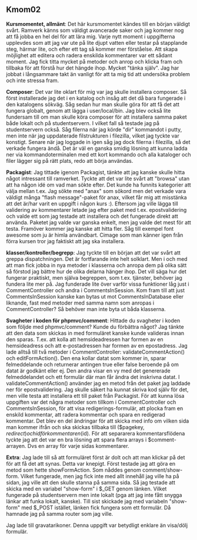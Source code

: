 <a id='kmom02'>Kmom02</a>
------

**Kursmomentet, allmänt**: Det här kursmomentet kändes till en början väldigt svårt. Ramverk känns som väldigt avancerade saker och jag kommer nog att få jobba en hel del för att lära mig. Varje nytt moment i uppgifterna upplevdes som att jag var ute på lite djupt vatten eller testar på stapplande steg, härmar lite, och efter ett tag så kommer mer förståelse. Att skapa möjlighet att editera och radera enskilda kommentarer var ett sådant moment. Jag fick titta mycket på metoder och anrop och klicka fram och tillbaka för att förstå hur det hängde ihop. Mycket "tänka själv". Jag har jobbat i långsammare takt än vanligt för att ta mig tid att undersöka problem och inte stressa fram. 

**Composer**: Det var lite oklart för mig var jag skulle installera composer. Så först installerade jag det i en katalog och insåg att det då bara fungerade i den katalogens sökväg. Såg sedan hur man skulle göra för att få det att fungera globalt, genom att lägga i user/local/bin. Jag blev också lite fundersam till om man skulle köra composer för att installera samma paket både lokalt och på studentservern. I vilket fall så testade jag på studentservern också. Såg filerna när jag körde "dir" kommandot i putty, men inte när jag uppdaterade filstrukturen i filezilla, vilket jag tyckte var konstigt. Senare när jag loggade in igen såg jag dock filerna i filezilla, så det verkade fungera ändå. Det är väl en ganska smidig lösning att kunna ladda ner via kommandoterminalen med ett kort kommando och alla kataloger och filer lägger sig på rätt plats, redo att börja användas.

**Packagist**: Jag tittade igenom Packagist, tänkte att jag kanske skulle hitta något intressant till ramverket. Tyckte att det var lite svårt att "browsa" utan att ha någon idé om vad man sökte efter. Det kunde ha funnits kategorier att välja mellan t.ex. Jag sökte med "anax" som sökord men det verkade vara väldigt många "flash message"-paket för anax, vilket får mig att misstänka att det är/har varit en uppgift i någon kurs :). Eftersom jag ville lägga till validering av kommentarer letade jag efter paket med t.ex. epostvalidering och valde ett som jag testade att installera och det fungerade direkt att använda. Paketet jag valde var ganska enkelt, men jag valde det mest för att testa. Framöver kommer jag kanske att hitta fler. Såg till exempel font awesome som ju är himla användbart. Cimage som man känner igen från förra kursen tror jag faktiskt att jag ska installera.

**klasser/kontroller/begrepp**: Jag tyckte till en början att det var svårt att greppa dispatchningen. Det är fortfarande inte helt solklart. Men i och med att man fick jobba in nya metoder i klasserna och anropa dem på olika sätt så förstod jag bättre hur de olika delarna hänger ihop. Det vill säga hur det fungerar praktiskt, men själva begreppen, som t.ex. tjänster, behöver jag fundera lite mer på. Jag funderade lite över varför vissa funktioner låg just i CommentController och andra i CommentsInSession. Kom fram till att just CommentsInSession kanske kan bytas ut mot CommentsInDatabase eller liknande, fast med metoder med samma namn som anropas i CommentController? Så behöver man inte byta ut båda klasserna.

**Svagheter i koden för phpmvc/comment**: Hittade du svagheter i koden som följde med phpmvc/comment? Kunde du förbättra något? Jag tänkte att den data som skickas in med formuläret kanske kunde valideras innan den sparas. T.ex. att kolla att hemsideadressen har formen av en hemsideadress och att e-postadressen har formen av en epostadress. Jag lade alltså till två metoder i CommentController: validateCommentAction() och editFormAction(). Den ena kollar datat som kommer in, sparar felmeddelande och returnerar antingen true eller false beroende på om datat är godkänt eller ej. Den andra visar en vy med det genererade felmeddelandet och ett formulär där man får ändra det inskrivna datat. I validateCommentAction() använder jag en metod från det paket jag laddade ner för epostvalidering. Jag skulle säkert ha kunnat skriva kod själv för det, men ville testa att installera ett till paket från Packagist. För att kunna lösa uppgiften var det några metoder som tillkom i CommentController och CommentsInSession, för att visa redigerings-formulär, att plocka fram en enskild kommentar, att radera kommentar och spara en redigerad kommentar. Det blev en del ändringar för att skicka med info om vilken sida man kommer ifrån och ska skickas tillbaka till ($pagekey, $redirect) och id för kommentaren ($id). För att separarera kommentarsflödena tyckte jag att det var en bra lösning att spara flera arrays i $comment-arrayen. Dvs en array för varje sidas kommentarer.

**Extra**: Jag lade till så att formuläret först är dolt och att man klickar på det för att få det att synas. Detta var knepigt. Först testade jag att göra en metod som hette showFormAction. Som nåddes genom comment/show-form. Vilket fungerade, men jag fick inte med allt innehåll jag ville ha på sidan, jag ville att den skulle stanna på samma sida. Så jag testade att skicka med en variabel "show-form" i $_GET genom länken. Vilket fungerade på studentservern men inte lokalt (pga att jag inte fått snygga länkar att funka lokalt, kanske). Till sist skickade jag med variabeln "show-form" med $_POST istället, länken fick fungera som ett formulär. Då hamnade jag på samma router som jag ville. 

Jag lade till gravatarikoner. Denna uppgift var betydligt enklare än visa/dölj formulär.

